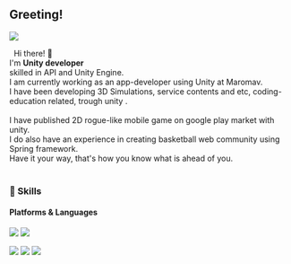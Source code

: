 ## Greeting! 
<p>
  <a href="mailto:siamore9724@gmail.com" target="_blank"><img src="https://img.shields.io/badge/siamore9724@gmail.com-EA4335?style=flat-square&logo=Gmail&logoColor=white"/></a>
</p>

<p>
  &nbsp; Hi there! 👋<br/>
  I'm <b>Unity developer</b> <br/>
  skilled in API and Unity Engine.<br/>
  I am currently working as an app-developer using Unity at Maromav.<br/>
  I have been developing 3D Simulations, service contents and etc, coding-education related, trough unity .<br/><br/>
  I have published 2D rogue-like mobile game on google play market with unity. <br/>
  I do also have an experience in creating basketball web community using Spring framework. <br/>
  Have it your way, that's how you know what is ahead of you.
   <br/><br/>
</p>


### 💪 Skills
#### Platforms & Languages
<p>
  <img src="https://img.shields.io/badge/Unity-000000?style=flat-square&logo=Unity&logoColor=white"/>
  <img src="https://img.shields.io/badge/Spring-FFFFFF?style=flat-square&logo=Spring&logoColor=green"/>
</p>
<p>
  <img src="https://img.shields.io/badge/C#-239120?style=flat-square&logo=Csharp&logoColor=white"/> 
  <img src="https://img.shields.io/badge/C++-3178C6?style=flat-square&logo=C++&logoColor=white"/>
  <img src="https://img.shields.io/badge/Java-007396?style=flat-square&logo=Java&logoColor=white"/>
</p>

